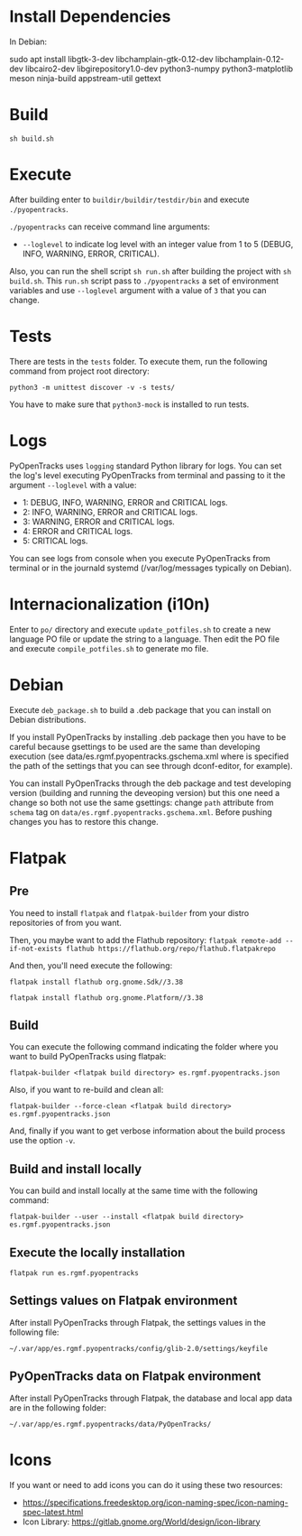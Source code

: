 # Install Dependencies
In Debian:

sudo apt install libgtk-3-dev libchamplain-gtk-0.12-dev libchamplain-0.12-dev libcairo2-dev libgirepository1.0-dev python3-numpy python3-matplotlib meson ninja-build appstream-util gettext

# Build
`sh build.sh`

# Execute
After building enter to `buildir/buildir/testdir/bin` and execute `./pyopentracks`.

`./pyopentracks` can receive command line arguments:
- `--loglevel` to indicate log level with an integer value from 1 to 5 (DEBUG, INFO, WARNING, ERROR, CRITICAL).

Also, you can run the shell script `sh run.sh` after building the project with `sh build.sh`. This `run.sh` script pass to `./pyopentracks` a set of environment variables and use `--loglevel` argument with a value of `3` that you can change.

# Tests
There are tests in the `tests` folder. To execute them, run the following command from project root directory:

`python3 -m unittest discover -v -s tests/`

You have to make sure that `python3-mock` is installed to run tests.

# Logs
PyOpenTracks uses `logging` standard Python library for logs. You can set the log's level executing PyOpenTracks from terminal and passing to it the argument `--loglevel` with a value:
- 1: DEBUG, INFO, WARNING, ERROR and CRITICAL logs.
- 2: INFO, WARNING, ERROR and CRITICAL logs.
- 3: WARNING, ERROR and CRITICAL logs.
- 4: ERROR and CRITICAL logs.
- 5: CRITICAL logs.

You can see logs from console when you execute PyOpenTracks from terminal or in the journald systemd (/var/log/messages typically on Debian).

# Internacionalization (i10n)
Enter to `po/` directory and execute `update_potfiles.sh` to create a new language PO file or update the string to a language. Then edit the PO file and execute `compile_potfiles.sh` to generate mo file.

# Debian
Execute `deb_package.sh` to build a .deb package that you can install on Debian distributions.

If you install PyOpenTracks by installing .deb package then you have to be careful because gsettings to be used are the same than developing execution (see data/es.rgmf.pyopentracks.gschema.xml where is specified the path of the settings that you can see through dconf-editor, for example).

You can install PyOpenTracks through the deb package and test developing version (building and running the deveoping version) but this one need a change so both not use the same gsettings: change `path` attribute from `schema` tag on `data/es.rgmf.pyopentracks.gschema.xml`. Before pushing changes you has to restore this change.

# Flatpak
## Pre
You need to install `flatpak` and `flatpak-builder` from your distro repositories of from you want.

Then, you maybe want to add the Flathub repository:
`flatpak remote-add --if-not-exists flathub https://flathub.org/repo/flathub.flatpakrepo`

And then, you'll need execute the following:

`flatpak install flathub org.gnome.Sdk//3.38`

`flatpak install flathub org.gnome.Platform//3.38`


## Build
You can execute the following command indicating the folder where you want to build PyOpenTracks using flatpak:

`flatpak-builder <flatpak build directory> es.rgmf.pyopentracks.json`

Also, if you want to re-build and clean all:

`flatpak-builder --force-clean <flatpak build directory> es.rgmf.pyopentracks.json`

And, finally if you want to get verbose information about the build process use the option `-v`.

## Build and install locally
You can build and install locally at the same time with the following command:

`flatpak-builder --user --install <flatpak build directory> es.rgmf.pyopentracks.json`

## Execute the locally installation
`flatpak run es.rgmf.pyopentracks`

## Settings values on Flatpak environment
After install PyOpenTracks through Flatpak, the settings values in the following file:

`~/.var/app/es.rgmf.pyopentracks/config/glib-2.0/settings/keyfile`

## PyOpenTracks data on Flatpak environment
After install PyOpenTracks through Flatpak, the database and local app data are in the following folder:

`~/.var/app/es.rgmf.pyopentracks/data/PyOpenTracks/`

# Icons
If you want or need to add icons you can do it using these two resources:
- https://specifications.freedesktop.org/icon-naming-spec/icon-naming-spec-latest.html
- Icon Library: https://gitlab.gnome.org/World/design/icon-library
